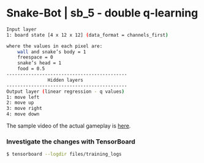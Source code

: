 # Snake-Bot |  sb_5 - double q-learning

```bash
Input layer 
1: board state [4 x 12 x 12] (data_format = channels_first)

where the values in each pixel are:
    wall and snake’s body = 1
    freespace = 0
    snake’s head = 1
    food = 0.5
--------------------------------------------
               Hidden layers
--------------------------------------------
Output layer (linear regression - q values)
1: move left 
2: move up
3: move right
4: move down
```

The sample video of the actual gameplay is [here](https://youtu.be/CT7K99dArhA).

### Investigate the changes with TensorBoard

```bash
$ tensorboard --logdir files/training_logs
```